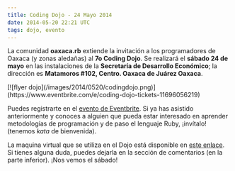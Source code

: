 ```yaml
---
title: Coding Dojo - 24 Mayo 2014
date: 2014-05-20 22:21 UTC
tags: dojo, evento
---
```


La comunidad **oaxaca.rb** extiende la invitación a los programadores de Oaxaca (y zonas aledañas) al **7o Coding Dojo**. Se realizará el **sábado 24 de mayo** en las instalaciones de la **Secretaría de Desarrollo Económico**; la dirección es **Matamoros #102, Centro. Oaxaca de Juárez Oaxaca**.

<div class="text-center" markdown="1">
  [![flyer dojo](/images/2014/0520/codingdojo.png)](https://www.eventbrite.com/e/coding-dojo-tickets-11696056219)
</div>

Puedes registrarte en el [evento de Eventbrite](https://www.eventbrite.com/e/coding-dojo-tickets-11696056219). Si ya has asistido anteriormente y conoces a alguien que pueda estar interesado en aprender metodologías de programación y de paso el lenguaje Ruby, ¡invítalo! (tenemos *kata* de bienvenida).

La maquina virtual que se utiliza en el Dojo está disponible en [este enlace](https://mega.co.nz/#!VU0GhRgB!Vhl0Vjc_xqZILoc1WKyMY4f4RbeAZQBCaZBOtSUhKl4). Si tienes alguna duda, puedes dejarla en la sección de comentarios (en la parte inferior). ¡Nos vemos el sábado!

